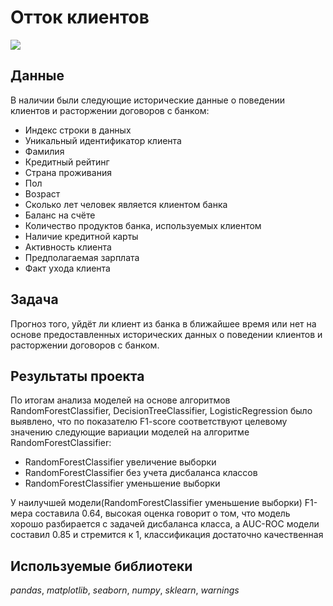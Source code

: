 # Отток клиентов

![](https://img.shields.io/badge/status-completed-green])

## Данные

В наличии были следующие исторические данные о поведении клиентов и расторжении договоров с банком:
- Индекс строки в данных
- Уникальный идентификатор клиента
- Фамилия
- Кредитный рейтинг
- Страна проживания
- Пол
- Возраст
- Сколько лет человек является клиентом банка
- Баланс на счёте
- Количество продуктов банка, используемых клиентом
- Наличие кредитной карты
- Активность клиента
- Предполагаемая зарплата
- Факт ухода клиента

## Задача

Прогноз того, уйдёт ли клиент из банка в ближайшее время или нет на основе предоставленных исторических данных о поведении клиентов и расторжении договоров с банком.  

## Результаты проекта

По итогам анализа моделей на основе алгоритмов RandomForestClassifier, DecisionTreeClassifier, LogisticRegression было выявлено, что по показателю F1-score соответствуют целевому значению следующие вариации моделей на алгоритме RandomForestClassifier:
- RandomForestClassifier увеличение выборки
- RandomForestClassifier без учета дисбаланса классов
- RandomForestClassifier уменьшение выборки

У наилучшей модели(RandomForestClassifier уменьшение выборки) F1-мера составила 0.64, высокая оценка говорит о том, что модель хорошо разбирается с задачей дисбаланса класса, а AUC-ROC модели составил 0.85 и стремится к 1, классификация достаточно качественная

## Используемые библиотеки
*pandas*, *matplotlib*, *seaborn*, *numpy*, *sklearn*, *warnings*
